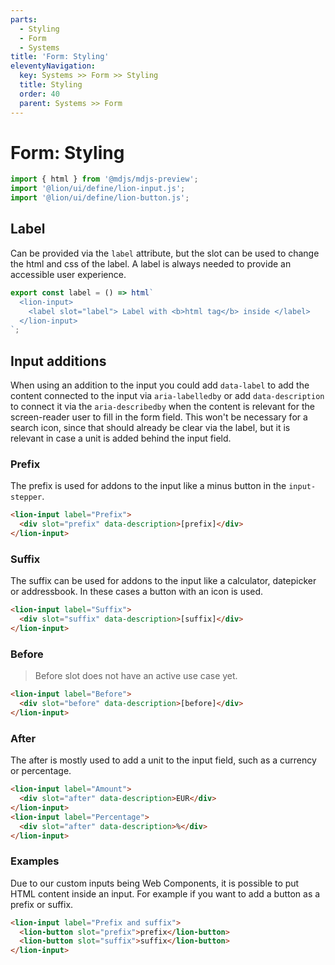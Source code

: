 ```yaml
---
parts:
  - Styling
  - Form
  - Systems
title: 'Form: Styling'
eleventyNavigation:
  key: Systems >> Form >> Styling
  title: Styling
  order: 40
  parent: Systems >> Form
---
```


# Form: Styling

```js script
import { html } from '@mdjs/mdjs-preview';
import '@lion/ui/define/lion-input.js';
import '@lion/ui/define/lion-button.js';
```

## Label

Can be provided via the `label` attribute, but the slot can be used to change the html and css of the label.
A label is always needed to provide an accessible user experience.

```js preview-story
export const label = () => html`
  <lion-input>
    <label slot="label"> Label with <b>html tag</b> inside </label>
  </lion-input>
`;
```

## Input additions

When using an addition to the input you could add `data-label` to add the content connected to the input via `aria-labelledby` or add `data-description` to connect it via the `aria-describedby` when the content is relevant for the screen-reader user to fill in the form field. This won't be necessary for a search icon, since that should already be clear via the label, but it is relevant in case a unit is added behind the input field.

### Prefix

The prefix is used for addons to the input like a minus button in the `input-stepper`.

```html preview-story
<lion-input label="Prefix">
  <div slot="prefix" data-description>[prefix]</div>
</lion-input>
```

### Suffix

The suffix can be used for addons to the input like a calculator, datepicker or addressbook.
In these cases a button with an icon is used.

```html preview-story
<lion-input label="Suffix">
  <div slot="suffix" data-description>[suffix]</div>
</lion-input>
```

### Before

> Before slot does not have an active use case yet.

```html preview-story
<lion-input label="Before">
  <div slot="before" data-description>[before]</div>
</lion-input>
```

### After

The after is mostly used to add a unit to the input field, such as a currency or percentage.

```html preview-story
<lion-input label="Amount">
  <div slot="after" data-description>EUR</div>
</lion-input>
<lion-input label="Percentage">
  <div slot="after" data-description>%</div>
</lion-input>
```

### Examples

Due to our custom inputs being Web Components, it is possible to put HTML content inside an input. For example if you want to add a button as a prefix or suffix.

```html preview-story
<lion-input label="Prefix and suffix">
  <lion-button slot="prefix">prefix</lion-button>
  <lion-button slot="suffix">suffix</lion-button>
</lion-input>
```
